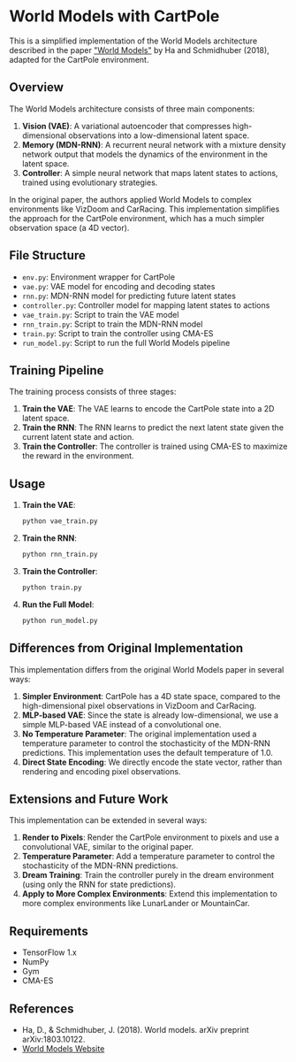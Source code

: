 # World Models with CartPole

This is a simplified implementation of the World Models architecture described in the paper ["World Models"](https://worldmodels.github.io/) by Ha and Schmidhuber (2018), adapted for the CartPole environment.

## Overview

The World Models architecture consists of three main components:

1. **Vision (VAE)**: A variational autoencoder that compresses high-dimensional observations into a low-dimensional latent space.
2. **Memory (MDN-RNN)**: A recurrent neural network with a mixture density network output that models the dynamics of the environment in the latent space.
3. **Controller**: A simple neural network that maps latent states to actions, trained using evolutionary strategies.

In the original paper, the authors applied World Models to complex environments like VizDoom and CarRacing. This implementation simplifies the approach for the CartPole environment, which has a much simpler observation space (a 4D vector).

## File Structure

- `env.py`: Environment wrapper for CartPole
- `vae.py`: VAE model for encoding and decoding states
- `rnn.py`: MDN-RNN model for predicting future latent states
- `controller.py`: Controller model for mapping latent states to actions
- `vae_train.py`: Script to train the VAE model
- `rnn_train.py`: Script to train the MDN-RNN model
- `train.py`: Script to train the controller using CMA-ES
- `run_model.py`: Script to run the full World Models pipeline

## Training Pipeline

The training process consists of three stages:

1. **Train the VAE**: The VAE learns to encode the CartPole state into a 2D latent space.
2. **Train the RNN**: The RNN learns to predict the next latent state given the current latent state and action.
3. **Train the Controller**: The controller is trained using CMA-ES to maximize the reward in the environment.

## Usage

1. **Train the VAE**:
   ```bash
   python vae_train.py
   ```

2. **Train the RNN**:
   ```bash
   python rnn_train.py
   ```

3. **Train the Controller**:
   ```bash
   python train.py
   ```

4. **Run the Full Model**:
   ```bash
   python run_model.py
   ```

## Differences from Original Implementation

This implementation differs from the original World Models paper in several ways:

1. **Simpler Environment**: CartPole has a 4D state space, compared to the high-dimensional pixel observations in VizDoom and CarRacing.
2. **MLP-based VAE**: Since the state is already low-dimensional, we use a simple MLP-based VAE instead of a convolutional one.
3. **No Temperature Parameter**: The original implementation used a temperature parameter to control the stochasticity of the MDN-RNN predictions. This implementation uses the default temperature of 1.0.
4. **Direct State Encoding**: We directly encode the state vector, rather than rendering and encoding pixel observations.

## Extensions and Future Work

This implementation can be extended in several ways:

1. **Render to Pixels**: Render the CartPole environment to pixels and use a convolutional VAE, similar to the original paper.
2. **Temperature Parameter**: Add a temperature parameter to control the stochasticity of the MDN-RNN predictions.
3. **Dream Training**: Train the controller purely in the dream environment (using only the RNN for state predictions).
4. **Apply to More Complex Environments**: Extend this implementation to more complex environments like LunarLander or MountainCar.

## Requirements

- TensorFlow 1.x
- NumPy
- Gym
- CMA-ES

## References

- Ha, D., & Schmidhuber, J. (2018). World models. arXiv preprint arXiv:1803.10122.
- [World Models Website](https://worldmodels.github.io/)

